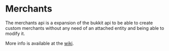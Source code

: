 Merchants
=========

The merchants api is a expansion of the bukkit api to be able to create custom merchants without any need of an attached entity and being able to modify it.

More info is available at the [wiki][Wiki].

[Home]: https://github.com/Cybermaxke/MerchantsAPI
[Wiki]: https://github.com/Cybermaxke/MerchantsAPI/wiki